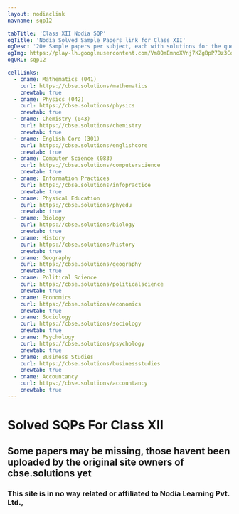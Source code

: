 ```yaml
---
layout: nodiaclink
navname: sqp12

tabTitle: 'Class XII Nodia SQP'
ogTitle: 'Nodia Solved Sample Papers link for Class XII'
ogDesc: '20+ Sample papers per subject, each with solutions for the questions attached at the end'
ogImg: https://play-lh.googleusercontent.com/Vm8QmEmnoXVnj7KZgBpP7Dz3Cqv_9jKaHplFdP4x6QdhQqmq-uj_CeFIgYyLr42R2f8
ogURL: sqp12

cellLinks:
  - cname: Mathematics (041)
    curl: https://cbse.solutions/mathematics
    cnewtab: true
  - cname: Physics (042)
    curl: https://cbse.solutions/physics
    cnewtab: true
  - cname: Chemistry (043)
    curl: https://cbse.solutions/chemistry
    cnewtab: true
  - cname: English Core (301)
    curl: https://cbse.solutions/englishcore
    cnewtab: true
  - cname: Computer Science (083)
    curl: https://cbse.solutions/computerscience
    cnewtab: true
  - cname: Information Practices
    curl: https://cbse.solutions/infopractice
    cnewtab: true
  - cname: Physical Education
    curl: https://cbse.solutions/phyedu
    cnewtab: true
  - cname: Biology
    curl: https://cbse.solutions/biology
    cnewtab: true
  - cname: History
    curl: https://cbse.solutions/history
    cnewtab: true
  - cname: Geography
    curl: https://cbse.solutions/geography
    cnewtab: true
  - cname: Political Science
    curl: https://cbse.solutions/politicalscience
    cnewtab: true
  - cname: Economics
    curl: https://cbse.solutions/economics
    cnewtab: true
  - cname: Sociology
    curl: https://cbse.solutions/sociology
    cnewtab: true
  - cname: Psychology
    curl: https://cbse.solutions/psychology
    cnewtab: true
  - cname: Business Studies
    curl: https://cbse.solutions/businessstudies
    cnewtab: true
  - cname: Accountancy
    curl: https://cbse.solutions/accountancy
    cnewtab: true
---
```


# Solved SQPs For Class XII

## Some papers may be missing, those havent been uploaded by the original site owners of cbse.solutions yet
### This site is in no way related or affiliated to Nodia Learning Pvt. Ltd.,
